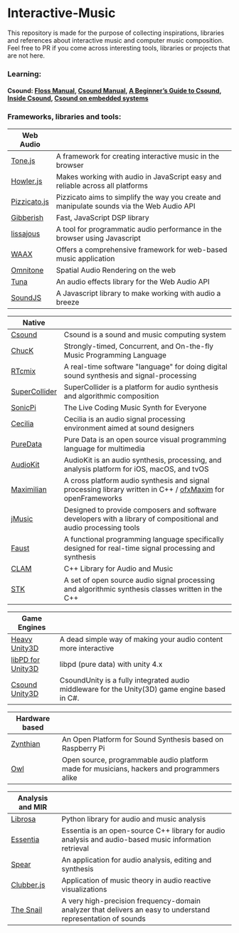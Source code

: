 # Interactive-Music
This repository is made for the purpose of collecting inspirations, libraries and references about interactive music and computer music composition. Feel free to PR if you come across interesting tools, libraries or projects that are not here.

### Learning:
#### Csound: [Floss Manual](http://floss.booktype.pro/csound/preface/), [Csound Manual](http://csound.github.io/docs/manual/index.html), [A Beginner’s Guide to Csound](http://blogs.stlawu.edu/cwatts/files/2009/02/csoundguide.pdf), [Inside Csound](http://www.zedde.com/pdf/inside_csound_.pdf), [Csound on embedded systems](http://www.csounds.com/journal/issue18/beagle_pi.html)

### Frameworks, libraries and tools:
|Web Audio||
|---|---|
|[Tone.js](https://tonejs.github.io/)|A framework for creating interactive music in the browser|
|[Howler.js](https://howlerjs.com/)|Makes working with audio in JavaScript easy and reliable across all platforms|
|[Pizzicato.js](https://alemangui.github.io/pizzicato/)|Pizzicato aims to simplify the way you create and manipulate sounds via the Web Audio API|
|[Gibberish](https://github.com/gibber-cc/gibberish)|Fast, JavaScript DSP library|
|[lissajous](https://github.com/kylestetz/lissajous)|A tool for programmatic audio performance in the browser using Javascript|
|[WAAX](https://github.com/hoch/WAAX/)|Offers a comprehensive framework for web-based music application|
|[Omnitone](https://github.com/GoogleChrome/omnitone)|Spatial Audio Rendering on the web|
|[Tuna](https://github.com/Theodeus/tuna)|An audio effects library for the Web Audio API|
|[SoundJS](http://createjs.com/soundjs)|A Javascript library to make working with audio a breeze|

|Native||
|---|---|
|[Csound](http://csound.github.io/)|Csound is a sound and music computing system|
|[ChucK](http://chuck.cs.princeton.edu/)|Strongly-timed, Concurrent, and On-the-fly Music Programming Language|
|[RTcmix](http://rtcmix.org/)|A real-time software "language" for doing digital sound synthesis and signal-processing|
|[SuperCollider](http://supercollider.github.io/)|SuperCollider is a platform for audio synthesis and algorithmic composition|
|[SonicPi](http://sonic-pi.net/)|The Live Coding Music Synth for Everyone|
|[Cecilia](http://ajaxsoundstudio.com/software/cecilia/)|Cecilia is an audio signal processing environment aimed at sound designers|
|[PureData](https://puredata.info/)|Pure Data is an open source visual programming language for multimedia|
|[AudioKit](https://github.com/AudioKit/AudioKit)|AudioKit is an audio synthesis, processing, and analysis platform for iOS, macOS, and tvOS|
|[Maximilian](https://github.com/micknoise/Maximilian)|A cross platform audio synthesis and signal processing library written in C++ / [ofxMaxim](https://github.com/falcon4ever/ofxMaxim) for openFrameworks|
|[jMusic](http://explodingart.com/jmusic/)|Designed to provide composers and software developers with a library of compositional and audio processing tools|
|[Faust](http://faust.grame.fr/)|A functional programming language specifically designed for real-time signal processing and synthesis|
|[CLAM](http://clam-project.org/)|C++ Library for Audio and Music|
|[STK](https://ccrma.stanford.edu/software/stk/)|A set of open source audio signal processing and algorithmic synthesis classes written in the C++|

|Game Engines||
|---|---|
|[Heavy Unity3D](https://enzienaudio.com/)|A dead simple way of making your audio content more interactive|
|[libPD for Unity3D](https://github.com/patricksebastien/libpd4unity)|libpd (pure data) with unity 4.x|
|[Csound Unity3D](http://rorywalsh.github.io/CsoundUnity/)|CsoundUnity is a fully integrated audio middleware for the Unity(3D) game engine based in C#.|

|Hardware based||
|---|---|
|[Zynthian](http://zynthian.org/)|An Open Platform for Sound Synthesis based on Raspberry Pi|
|[Owl](https://hoxtonowl.com/)|Open source, programmable audio platform made for musicians, hackers and programmers alike|

|Analysis and MIR||
|---|---|
|[Librosa](https://github.com/librosa/librosa)|Python library for audio and music analysis|
|[Essentia](http://essentia.upf.edu/home)|Essentia is an open-source C++ library for audio analysis and audio-based music information retrieval|
|[Spear](http://www.klingbeil.com/spear/)|An application for audio analysis, editing and synthesis|
|[Clubber.js](https://github.com/wizgrav/clubber)|Application of music theory in audio reactive visualizations|
|[The Snail](http://www.ircamlab.com/products/p2242-The-Snail/)|A very high-precision frequency-domain analyzer that delivers an easy to understand representation of sounds|
